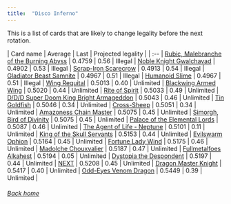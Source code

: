 ```yaml
---
title:  "Disco Inferno"
---
```


This is a list of cards that are likely to change legality before the next rotation.

| Card name | Average | Last | Projected legality |
| :-- |
[Rubic, Malebranche of the Burning Abyss](https://db.ygoprodeck.com/card/?search=Rubic,%20Malebranche%20of%20the%20Burning%20Abyss) | 0.4759 | 0.56 | Illegal |
[Noble Knight Gwalchavad](https://db.ygoprodeck.com/card/?search=Noble%20Knight%20Gwalchavad) | 0.4902 | 0.53 | Illegal |
[Scrap-Iron Scarecrow](https://db.ygoprodeck.com/card/?search=Scrap-Iron%20Scarecrow) | 0.4913 | 0.54 | Illegal |
[Gladiator Beast Samnite](https://db.ygoprodeck.com/card/?search=Gladiator%20Beast%20Samnite) | 0.4967 | 0.51 | Illegal |
[Humanoid Slime](https://db.ygoprodeck.com/card/?search=Humanoid%20Slime) | 0.4967 | 0.51 | Illegal |
[Wing Requital](https://db.ygoprodeck.com/card/?search=Wing%20Requital) | 0.5013 | 0.40 | Unlimited |
[Blackwing Armed Wing](https://db.ygoprodeck.com/card/?search=Blackwing%20Armed%20Wing) | 0.5020 | 0.44 | Unlimited |
[Rite of Spirit](https://db.ygoprodeck.com/card/?search=Rite%20of%20Spirit) | 0.5033 | 0.49 | Unlimited |
[D/D/D Super Doom King Bright Armageddon](https://db.ygoprodeck.com/card/?search=D/D/D%20Super%20Doom%20King%20Bright%20Armageddon) | 0.5043 | 0.46 | Unlimited |
[Tin Goldfish](https://db.ygoprodeck.com/card/?search=Tin%20Goldfish) | 0.5046 | 0.34 | Unlimited |
[Cross-Sheep](https://db.ygoprodeck.com/card/?search=Cross-Sheep) | 0.5051 | 0.34 | Unlimited |
[Amazoness Chain Master](https://db.ygoprodeck.com/card/?search=Amazoness%20Chain%20Master) | 0.5075 | 0.45 | Unlimited |
[Simorgh, Bird of Divinity](https://db.ygoprodeck.com/card/?search=Simorgh,%20Bird%20of%20Divinity) | 0.5075 | 0.45 | Unlimited |
[Palace of the Elemental Lords](https://db.ygoprodeck.com/card/?search=Palace%20of%20the%20Elemental%20Lords) | 0.5087 | 0.46 | Unlimited |
[The Agent of Life - Neptune](https://db.ygoprodeck.com/card/?search=The%20Agent%20of%20Life%20-%20Neptune) | 0.5101 | 0.11 | Unlimited |
[King of the Skull Servants](https://db.ygoprodeck.com/card/?search=King%20of%20the%20Skull%20Servants) | 0.5153 | 0.44 | Unlimited |
[Evilswarm Ophion](https://db.ygoprodeck.com/card/?search=Evilswarm%20Ophion) | 0.5164 | 0.45 | Unlimited |
[Fortune Lady Wind](https://db.ygoprodeck.com/card/?search=Fortune%20Lady%20Wind) | 0.5175 | 0.46 | Unlimited |
[Madolche Chouxvalier](https://db.ygoprodeck.com/card/?search=Madolche%20Chouxvalier) | 0.5187 | 0.47 | Unlimited |
[Fullmetalfoes Alkahest](https://db.ygoprodeck.com/card/?search=Fullmetalfoes%20Alkahest) | 0.5194 | 0.05 | Unlimited |
[Dystopia the Despondent](https://db.ygoprodeck.com/card/?search=Dystopia%20the%20Despondent) | 0.5197 | 0.44 | Unlimited |
[NEXT](https://db.ygoprodeck.com/card/?search=NEXT) | 0.5208 | 0.45 | Unlimited |
[Dragon Master Knight](https://db.ygoprodeck.com/card/?search=Dragon%20Master%20Knight) | 0.5417 | 0.40 | Unlimited |
[Odd-Eyes Venom Dragon](https://db.ygoprodeck.com/card/?search=Odd-Eyes%20Venom%20Dragon) | 0.5449 | 0.39 | Unlimited |

###### [Back home](index)